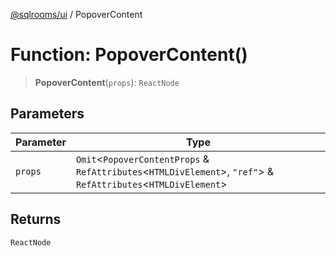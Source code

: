 [@sqlrooms/ui](../index.md) / PopoverContent

# Function: PopoverContent()

> **PopoverContent**(`props`): `ReactNode`

## Parameters

| Parameter | Type |
| ------ | ------ |
| `props` | `Omit`\<`PopoverContentProps` & `RefAttributes`\<`HTMLDivElement`\>, `"ref"`\> & `RefAttributes`\<`HTMLDivElement`\> |

## Returns

`ReactNode`
